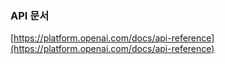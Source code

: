 ### API 문서

[https://platform.openai.com/docs/api-reference](https://platform.openai.com/docs/api-reference)
